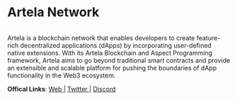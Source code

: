 # Artela Network

<figure><img src="https://pbs.twimg.com/profile_banners/1644877082886049792/1714712552/1500x500" alt=""><figcaption></figcaption></figure>

Artela is a blockchain network that enables developers to create feature-rich decentralized applications (dApps) by incorporating user-defined native extensions. With its Artela Blockchain and Aspect Programming framework, Artela aims to go beyond traditional smart contracts and provide an extensible and scalable platform for pushing the boundaries of dApp functionality in the Web3 ecosystem.

**Offical Links**: [Web ](https://artela.network/)| [Twitter ](https://x.com/Artela\_Network)| [Discord](https://discord.gg/artela)

